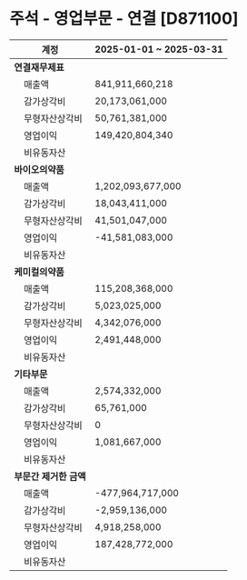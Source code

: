 # 주석 - 영업부문 - 연결 [D871100]
| 계정 | 2025-01-01 ~ 2025-03-31 |
|---|---|
| **연결재무제표** | |
| &nbsp;&nbsp;&nbsp;&nbsp;매출액 | 841,911,660,218 |
| &nbsp;&nbsp;&nbsp;&nbsp;감가상각비 | 20,173,061,000 |
| &nbsp;&nbsp;&nbsp;&nbsp;무형자산상각비 | 50,761,381,000 |
| &nbsp;&nbsp;&nbsp;&nbsp;영업이익 | 149,420,804,340 |
| &nbsp;&nbsp;&nbsp;&nbsp;비유동자산 |  |
| **바이오의약품** | |
| &nbsp;&nbsp;&nbsp;&nbsp;매출액 | 1,202,093,677,000 |
| &nbsp;&nbsp;&nbsp;&nbsp;감가상각비 | 18,043,411,000 |
| &nbsp;&nbsp;&nbsp;&nbsp;무형자산상각비 | 41,501,047,000 |
| &nbsp;&nbsp;&nbsp;&nbsp;영업이익 | -41,581,083,000 |
| &nbsp;&nbsp;&nbsp;&nbsp;비유동자산 |  |
| **케미컬의약품** | |
| &nbsp;&nbsp;&nbsp;&nbsp;매출액 | 115,208,368,000 |
| &nbsp;&nbsp;&nbsp;&nbsp;감가상각비 | 5,023,025,000 |
| &nbsp;&nbsp;&nbsp;&nbsp;무형자산상각비 | 4,342,076,000 |
| &nbsp;&nbsp;&nbsp;&nbsp;영업이익 | 2,491,448,000 |
| &nbsp;&nbsp;&nbsp;&nbsp;비유동자산 |  |
| **기타부문** | |
| &nbsp;&nbsp;&nbsp;&nbsp;매출액 | 2,574,332,000 |
| &nbsp;&nbsp;&nbsp;&nbsp;감가상각비 | 65,761,000 |
| &nbsp;&nbsp;&nbsp;&nbsp;무형자산상각비 | 0 |
| &nbsp;&nbsp;&nbsp;&nbsp;영업이익 | 1,081,667,000 |
| &nbsp;&nbsp;&nbsp;&nbsp;비유동자산 |  |
| **부문간 제거한 금액** | |
| &nbsp;&nbsp;&nbsp;&nbsp;매출액 | -477,964,717,000 |
| &nbsp;&nbsp;&nbsp;&nbsp;감가상각비 | -2,959,136,000 |
| &nbsp;&nbsp;&nbsp;&nbsp;무형자산상각비 | 4,918,258,000 |
| &nbsp;&nbsp;&nbsp;&nbsp;영업이익 | 187,428,772,000 |
| &nbsp;&nbsp;&nbsp;&nbsp;비유동자산 |  |

